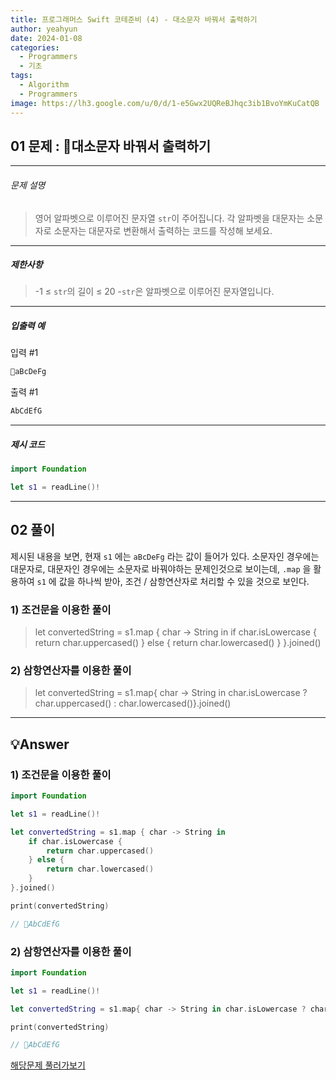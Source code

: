 ```yaml
---
title: 프로그래머스 Swift 코테준비 (4) - 대소문자 바꿔서 출력하기
author: yeahyun
date: 2024-01-08
categories:
  - Programmers
  - 기초
tags:
  - Algorithm
  - Programmers
image: https://lh3.google.com/u/0/d/1-e5Gwx2UQReBJhqc3ib1BvoYmKuCatQB
---
```

## 01 문제 : 대소문자 바꿔서 출력하기

---
###### 문제 설명

>영어 알파벳으로 이루어진 문자열 `str`이 주어집니다. 각 알파벳을 대문자는 소문자로 소문자는 대문자로 변환해서 출력하는 코드를 작성해 보세요.

---
##### 제한사항

> -1 ≤ `str`의 길이 ≤ 20
	-`str`은 알파벳으로 이루어진 문자열입니다.
  
- ---
##### 입출력 예

입력 #1
```swift
aBcDeFg
```

출력 #1
```swift
AbCdEfG
```



---

##### 제시 코드

```swift
import Foundation

let s1 = readLine()!
```



---

## 02 풀이

제시된 내용을 보면, 현재 `s1` 에는 `aBcDeFg` 라는 값이 들어가 있다.
소문자인 경우에는 대문자로, 대문자인 경우에는 소문자로 바꿔야하는 문제인것으로 보이는데,
`.map` 을 활용하여 `s1` 에 값을 하나씩 받아, 조건 / 삼항연산자로 처리할 수 있을 것으로 보인다.

### 1) 조건문을 이용한 풀이

>let convertedString = s1.map { char -> String in
    if char.isLowercase {
        return char.uppercased()
    } else {
        return char.lowercased()
    }
}.joined()

### 2) 삼항연산자를 이용한 풀이
>let convertedString = s1.map{ char -> String in char.isLowercase ? char.uppercased() : char.lowercased()}.joined()

---

## 💡Answer

### 1) 조건문을 이용한 풀이

```swift
import Foundation

let s1 = readLine()!

let convertedString = s1.map { char -> String in
    if char.isLowercase {
        return char.uppercased()
    } else {
        return char.lowercased()
    }
}.joined()

print(convertedString)

// AbCdEfG
```


### 2) 삼항연산자를 이용한 풀이

```swift
import Foundation

let s1 = readLine()!

let convertedString = s1.map{ char -> String in char.isLowercase ? char.uppercased() : char.lowercased()}.joined()

print(convertedString)

// AbCdEfG
```

[해당문제 풀러가보기](https://school.programmers.co.kr/learn/courses/30/lessons/181949)